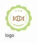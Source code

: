 <!-- README.md is generated from README.Rmd. Please edit that file -->
<!-- # yanpd01 -->
<!-- badges: start -->
<!-- badges: end -->

<figure>
<img src="figs/CHA.png" style="width:20.0%" alt="logo" />
<figcaption aria-hidden="true">logo</figcaption>
</figure>
